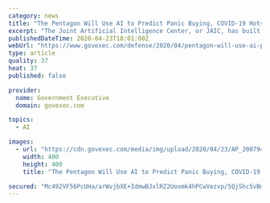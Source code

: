 ```yaml
---
category: news
title: "The Pentagon Will Use AI to Predict Panic Buying, COVID-19 Hotspots"
excerpt: "The Joint Artificial Intelligence Center, or JAIC, has built a prototype AI tool that uses a wide variety of data streams to predict COVID-19 hotspots and related logistics and supply-chain problems. “You have to be looking a little in the future,” said Nand Mulchandani, chief technical officer at the JAIC. Dubbed Salus, for the Roman ..."
publishedDateTime: 2020-04-23T18:01:00Z
webUrl: "https://www.govexec.com/defense/2020/04/pentagon-will-use-ai-predict-panic-buying-covid-19-hotspots/164836/?oref=ge-category-lander-featured-river"
type: article
quality: 37
heat: 37
published: false

provider:
  name: Government Executive
  domain: govexec.com

topics:
  - AI

images:
  - url: "https://cdn.govexec.com/media/img/upload/2020/04/23/AP_20079457104122-/open-graph.jpg"
    width: 400
    height: 400
    title: "The Pentagon Will Use AI to Predict Panic Buying, COVID-19 Hotspots"

secured: "Mc492VF56PcUHa/arWvjbXE+IdmwBJxlRZ2Uoxmk4hPCwVezvp/5QjShc5vBmv/PYMWTVythDceuQKtp0GT3uRl1bjUGsABnkSRq4K9kdVB7ZoTZyN9c1MlSLqLQ0Lvq5vgSao0d8Girukkh+6vrejrTEYRtfd3CmU61XU2ET2lfXuK1vMCSy+2ysTHgz5Yik7xygBbNSY6TqGz0TwYFQxt2CjHH5lDIbLPwJgd1/m/wRym/wxC1WfsFO7bdNm/IqodfCp1zpm3MU/oxMFNKTX1CGFe2bx4euT/xdyMTqdxF0GB7rFlMJWwNkjhxwC6aJtSZyPTbm0diH7wzSGvaC/ux4Xz3EqETKqTzUbZeUSqBUejF4heqbWqW4q5PSUDrMHgEjEeRCVuz92wvEfAfWOY+ZEhI9cla/xMFvqKAkv+QiUmnHnfkgRB7edI+DpRYh8deMP4XCZL/R6Db6dNtFrPODn2y6lQYWOAwZKhG85o=;6WH+giiMhCbic7UelEQE3Q=="
---
```


